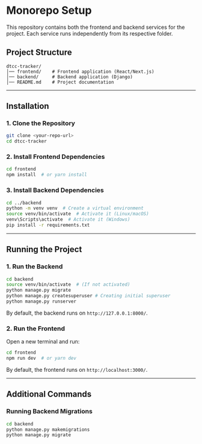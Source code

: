 # Monorepo Setup

This repository contains both the frontend and backend services for the project. Each service runs independently from its respective folder.

## Project Structure

```
dtcc-tracker/
│── frontend/    # Frontend application (React/Next.js)
│── backend/     # Backend application (Django)
│── README.md    # Project documentation
```

---

## Installation

### 1. Clone the Repository

```bash
git clone <your-repo-url>
cd dtcc-tracker
```

### 2. Install Frontend Dependencies

```bash
cd frontend
npm install  # or yarn install
```

### 3. Install Backend Dependencies

```bash
cd ../backend
python -m venv venv  # Create a virtual environment
source venv/bin/activate  # Activate it (Linux/macOS)
venv\Scripts\activate  # Activate it (Windows)
pip install -r requirements.txt
```

---

## Running the Project

### 1. Run the Backend

```bash
cd backend
source venv/bin/activate  # (If not activated)
python manage.py migrate
python manage.py createsuperuser # Creating initial superuser
python manage.py runserver
```

By default, the backend runs on `http://127.0.0.1:8000/`.

### 2. Run the Frontend

Open a new terminal and run:

```bash
cd frontend
npm run dev  # or yarn dev
```

By default, the frontend runs on `http://localhost:3000/`.

---
## Additional Commands

### Running Backend Migrations

```bash
cd backend
python manage.py makemigrations
python manage.py migrate
```
